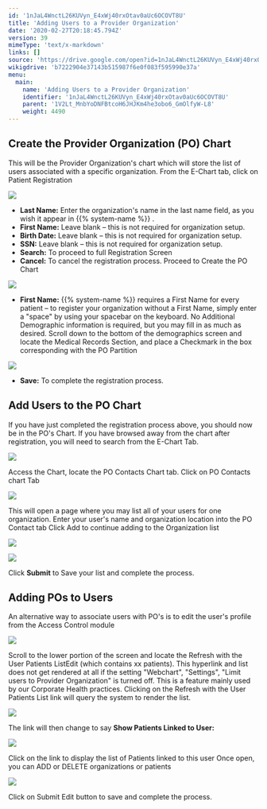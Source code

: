 ```yaml
---
id: '1nJaL4WnctL26KUVyn_E4xWj40rxOtav0aUc6OCOVT8U'
title: 'Adding Users to a Provider Organization'
date: '2020-02-27T20:18:45.794Z'
version: 39
mimeType: 'text/x-markdown'
links: []
source: 'https://drive.google.com/open?id=1nJaL4WnctL26KUVyn_E4xWj40rxOtav0aUc6OCOVT8U'
wikigdrive: 'b7222904e37143b515987f6e0f083f595990e37a'
menu:
  main:
    name: 'Adding Users to a Provider Organization'
    identifier: '1nJaL4WnctL26KUVyn_E4xWj40rxOtav0aUc6OCOVT8U'
    parent: '1V2Lt_MnbYoDNFBtcoH6JHJKm4he3obo6_GmOlfyW-L8'
    weight: 4490
---
```

## Create the Provider Organization (PO) Chart

This will be the Provider Organization's chart which will store the list of users associated with a specific organization. From the E-Chart tab, click on Patient Registration

![](../adding-users-to-a-provider-organization.assets/10000201000004D90000011F319F47CAAD161E67.png)

* <strong>Last Name:</strong> Enter the organization's name in the last name field, as you wish it appear in {{% system-name %}} .
* <strong>First Name:</strong> Leave blank – this is not required for organization setup.
* <strong>Birth Date:</strong> Leave blank – this is not required for organization setup.
* <strong>SSN:</strong> Leave blank – this is not required for organization setup.
* <strong>Search:</strong> To proceed to full Registration Screen
* <strong>Cancel:</strong> To cancel the registration process.
Proceed to Create the PO Chart

![](../adding-users-to-a-provider-organization.assets/1000020100000532000001E28F3BCFAF4DC6422F.png)

* <strong>First Name:</strong> {{% system-name %}} requires a First Name for every patient – to register your organization without a First Name, simply enter a "space" by using your spacebar on the keyboard. No Additional Demographic information is required, but you may fill in as much as desired. Scroll down to the bottom of the demographics screen and locate the Medical Records Section, and place a Checkmark in the box corresponding with the PO Partition

![](../adding-users-to-a-provider-organization.assets/1000020100000530000000D106487C815183EBF0.png)

* <strong>Save:</strong> To complete the registration process.

## Add Users to the PO Chart

If you have just completed the registration process above, you should now be in the PO's Chart. If you have browsed away from the chart after registration, you will need to search from the E-Chart Tab.

![](../adding-users-to-a-provider-organization.assets/10000201000002440000012DC147A8373FBA6080.png)

Access the Chart, locate the PO Contacts Chart tab.
Click on PO Contacts chart Tab

![](../adding-users-to-a-provider-organization.assets/100002010000038D0000004809626DD87222385C.png)

This will open a page where you may list all of your users for one organization.
Enter your user's name and organization location into the PO Contact tab
Click Add to continue adding to the Organization list

![](../adding-users-to-a-provider-organization.assets/10000201000005560000025DBADCBA9B209CD3FC.png)


![](../adding-users-to-a-provider-organization.assets/10000201000004EF0000005EC7A30DD6382E6D4B.png)

Click **Submit** to Save your list and complete the process.

## Adding POs to Users

An alternative way to associate users with PO's is to edit the user's profile from the Access Control module

![](../adding-users-to-a-provider-organization.assets/10000201000004E300000167ACBBD8BB32627C45.png)

Scroll to the lower portion of the screen and locate the Refresh with the User Patients ListEdit (which contains xx patients). This hyperlink and list does not get rendered at all if the setting "Webchart", "Settings", "Limit users to Provider Organization" is turned off. This is a feature mainly used by our Corporate Health practices. Clicking on the Refresh with the User Patients List link will query the system to render the list.

![](../adding-users-to-a-provider-organization.assets/10000201000004DB00000134B188D6291D7FC3A8.png)

The link will then change to say **Show Patients Linked to User:**

![](../adding-users-to-a-provider-organization.assets/10000201000004FE000000E0A438C4A9324B18D2.png)

Click on the link to display the list of Patients linked to this user
Once open, you can ADD or DELETE organizations or patients

![](../adding-users-to-a-provider-organization.assets/100002010000028D000001099BE8A3960D7866BD.png)

Click on Submit Edit button to save and complete the process.

